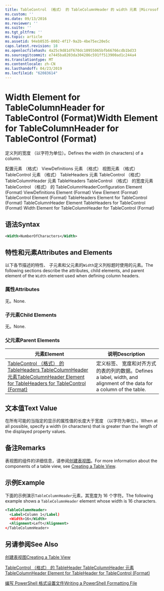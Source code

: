 ```yaml
---
title: TableControl （格式） 的 TableColumnHeader 的 width 元素 |Microsoft Docs
ms.custom: ''
ms.date: 09/13/2016
ms.reviewer: ''
ms.suite: ''
ms.tgt_pltfrm: ''
ms.topic: article
ms.assetid: 94eb0535-8002-4f17-9a2b-4be75ec20e5c
caps.latest.revision: 18
ms.openlocfilehash: 4a25c9d81df670dc10955065bfb66766cdb1bd33
ms.sourcegitcommit: e7445ba8203da304286c591ff513900ad1c244a4
ms.translationtype: MT
ms.contentlocale: zh-CN
ms.lasthandoff: 04/23/2019
ms.locfileid: "62083614"
---
```

# <a name="width-element-for-tablecolumnheader-for-tablecontrol-format"></a><span data-ttu-id="10336-102">Width Element for TableColumnHeader for TableControl (Format)</span><span class="sxs-lookup"><span data-stu-id="10336-102">Width Element for TableColumnHeader for TableControl (Format)</span></span>

<span data-ttu-id="10336-103">定义列的宽度 （以字符为单位）。</span><span class="sxs-lookup"><span data-stu-id="10336-103">Defines the width (in characters) of a column.</span></span>

<span data-ttu-id="10336-104">配置元素 （格式） ViewDefinitions 元素 （格式） 视图元素 （格式） TableControl 元素 （格式） TableHeaders 元素 TableControl （格式） TableColumnHeader 元素 TableHeaders TableControl （格式） 的宽度元素TableControl （格式） 的 TableColumnHeader</span><span class="sxs-lookup"><span data-stu-id="10336-104">Configuration Element (Format) ViewDefinitions Element (Format) View Element (Format) TableControl Element (Format) TableHeaders Element for TableControl (Format) TableColumnHeader Element TableHeaders for TableControl (Format) Width Element for TableColumnHeader for TableControl (Format)</span></span>

## <a name="syntax"></a><span data-ttu-id="10336-105">语法</span><span class="sxs-lookup"><span data-stu-id="10336-105">Syntax</span></span>

```xml
<Width>NumberOfCharacters</Width>
```

## <a name="attributes-and-elements"></a><span data-ttu-id="10336-106">特性和元素</span><span class="sxs-lookup"><span data-stu-id="10336-106">Attributes and Elements</span></span>

<span data-ttu-id="10336-107">以下各节描述的特性、 子元素和父元素的`Width`定义列标题时使用的元素。</span><span class="sxs-lookup"><span data-stu-id="10336-107">The following sections describe the attributes, child elements, and parent element of the `Width` element used when defining column headers.</span></span>

### <a name="attributes"></a><span data-ttu-id="10336-108">属性</span><span class="sxs-lookup"><span data-stu-id="10336-108">Attributes</span></span>

<span data-ttu-id="10336-109">无。</span><span class="sxs-lookup"><span data-stu-id="10336-109">None.</span></span>

### <a name="child-elements"></a><span data-ttu-id="10336-110">子元素</span><span class="sxs-lookup"><span data-stu-id="10336-110">Child Elements</span></span>

<span data-ttu-id="10336-111">无。</span><span class="sxs-lookup"><span data-stu-id="10336-111">None.</span></span>

### <a name="parent-elements"></a><span data-ttu-id="10336-112">父元素</span><span class="sxs-lookup"><span data-stu-id="10336-112">Parent Elements</span></span>

|<span data-ttu-id="10336-113">元素</span><span class="sxs-lookup"><span data-stu-id="10336-113">Element</span></span>|<span data-ttu-id="10336-114">说明</span><span class="sxs-lookup"><span data-stu-id="10336-114">Description</span></span>|
|-------------|-----------------|
|[<span data-ttu-id="10336-115">TableControl （格式） 的 TableHeaders TableColumnHeader 元素</span><span class="sxs-lookup"><span data-stu-id="10336-115">TableColumnHeader Element for TableHeaders for TableControl (Format)</span></span>](./tablecolumnheader-element-format.md)|<span data-ttu-id="10336-116">定义标签、 宽度和对齐方式的表的列的数据。</span><span class="sxs-lookup"><span data-stu-id="10336-116">Defines a label, width, and alignment of the data for a column of the table.</span></span>|

## <a name="text-value"></a><span data-ttu-id="10336-117">文本值</span><span class="sxs-lookup"><span data-stu-id="10336-117">Text Value</span></span>

<span data-ttu-id="10336-118">在所有可能的当指定的显示的属性值的长度大于宽度 （以字符为单位）。</span><span class="sxs-lookup"><span data-stu-id="10336-118">When at all possible, specify a width (in characters) that is greater than the length of the displayed property values.</span></span>

## <a name="remarks"></a><span data-ttu-id="10336-119">备注</span><span class="sxs-lookup"><span data-stu-id="10336-119">Remarks</span></span>

<span data-ttu-id="10336-120">表视图的组件的详细信息，请参阅[创建表视图](./creating-a-table-view.md)。</span><span class="sxs-lookup"><span data-stu-id="10336-120">For more information about the components of a table view, see [Creating a Table View](./creating-a-table-view.md).</span></span>

## <a name="example"></a><span data-ttu-id="10336-121">示例</span><span class="sxs-lookup"><span data-stu-id="10336-121">Example</span></span>

<span data-ttu-id="10336-122">下面的示例演示`TableColumnHeader`元素，其宽度为 16 个字符。</span><span class="sxs-lookup"><span data-stu-id="10336-122">The following example shows a `TableColumnHeader` element whose width is 16 characters.</span></span>

```xml
<TableColumnHeader>
  <Label>Column 1</Label)
  <Width>16</Width>
  <Alignment>Left</Alignment>
</TableColumnHeader>
```

## <a name="see-also"></a><span data-ttu-id="10336-123">另请参阅</span><span class="sxs-lookup"><span data-stu-id="10336-123">See Also</span></span>

[<span data-ttu-id="10336-124">创建表视图</span><span class="sxs-lookup"><span data-stu-id="10336-124">Creating a Table View</span></span>](./creating-a-table-view.md)

[<span data-ttu-id="10336-125">TableControl （格式） 的 TableHeader TableColumnHeader 元素</span><span class="sxs-lookup"><span data-stu-id="10336-125">TableColumnHeader Element for TableHeader for TableControl (Format)</span></span>](./tablecolumnheader-element-format.md)

[<span data-ttu-id="10336-126">编写 PowerShell 格式设置文件</span><span class="sxs-lookup"><span data-stu-id="10336-126">Writing a PowerShell Formatting File</span></span>](./writing-a-powershell-formatting-file.md)
